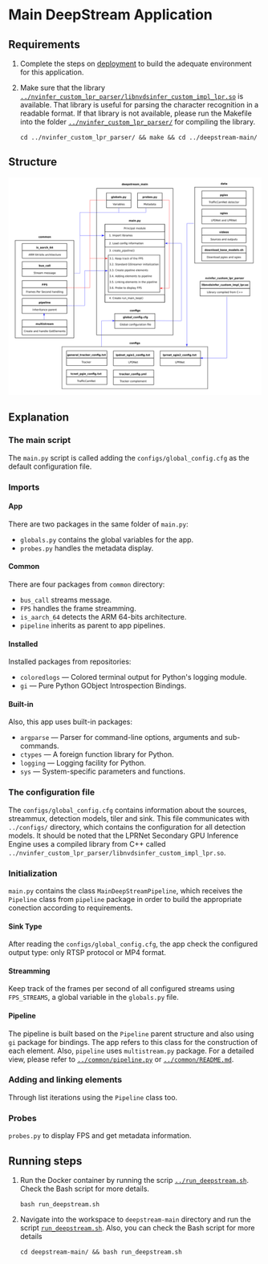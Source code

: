 # Main DeepStream Application

## Requirements

1. Complete the steps on [deployment](../README.md) to build the adequate environment for this application.

2. Make sure that the library [`../nvinfer_custom_lpr_parser/libnvdsinfer_custom_impl_lpr.so`](../nvinfer_custom_lpr_parser/libnvdsinfer_custom_impl_lpr.so) is available. That library is useful for parsing the character recognition in a readable format. If that library is not available, please run the Makefile into the folder [`../nvinfer_custom_lpr_parser/`](../nvinfer_custom_lpr_parser/) for compiling the library.

    ```console
    cd ../nvinfer_custom_lpr_parser/ && make && cd ../deepstream-main/
    ```

## Structure
![DeepStream Main diagram](img/diagram.png "DeepStream Main app comunication")

## Explanation

### The main script

The `main.py` script is called adding the `configs/global_config.cfg` as the default configuration file. 

### Imports

#### App

There are two packages in the same folder of `main.py`:

- `globals.py` contains the global variables for the app.
- `probes.py` handles the metadata display.

#### Common

There are four packages from `common` directory:

- `bus_call` streams message.
- `FPS` handles the frame streamming.
- `is_aarch_64` detects the ARM 64-bits architecture.
- `pipeline` inherits as parent to app pipelines.

#### Installed

Installed packages from repositories:

- `coloredlogs` — Colored terminal output for Python's logging module.
- `gi` — Pure Python GObject Introspection Bindings.

#### Built-in

Also, this app uses built-in packages:

- `argparse` — Parser for command-line options, arguments and sub-commands.
- `ctypes` — A foreign function library for Python.
- `logging` — Logging facility for Python.
- `sys` — System-specific parameters and functions.

### The configuration file

The `configs/global_config.cfg` contains information about the sources, streammux, detection models, tiler and sink. This file communicates with `../configs/` directory, which contains the configuration for all detection models. It should be noted that the LPRNet Secondary GPU Inference Engine uses a compiled library from C++ called `../nvinfer_custom_lpr_parser/libnvdsinfer_custom_impl_lpr.so`.

### Initialization

`main.py` contains the class `MainDeepStreamPipeline`, which receives the `Pipeline` class from `pipeline` package in order to build the appropriate conection according to requirements.

#### Sink Type

After reading the `configs/global_config.cfg`, the app check the configured output type: only RTSP protocol or MP4 format.

#### Streamming

Keep track of the frames per second of all configured streams using `FPS_STREAMS`, a global variable in the `globals.py` file.

#### Pipeline

The pipeline is built based on the `Pipeline` parent structure and also using `gi` package for bindings. The app refers to this class for the construction of each element. Also, `pipeline` uses `multistream.py` package. For a detailed view, please refer to [`../common/pipeline.py`](../common/pipeline.py) or [`../common/README.md`](../common/README.md).

### Adding and linking elements

Through list iterations using the `Pipeline` class too.

### Probes

`probes.py` to display FPS and get metadata information.

## Running steps

1. Run the Docker container by running the scrip [`../run_deepstream.sh`](../run_deepstream.sh). Check the Bash script for more details.

    ```console
    bash run_deepstream.sh
    ```

2. Navigate into the workspace to `deepstream-main` directory and run the script [`run_deepstream.sh`](run_deepstream.sh). Also, you can check the Bash script for more details

    ```console
    cd deepstream-main/ && bash run_deepstream.sh
    ```
    
